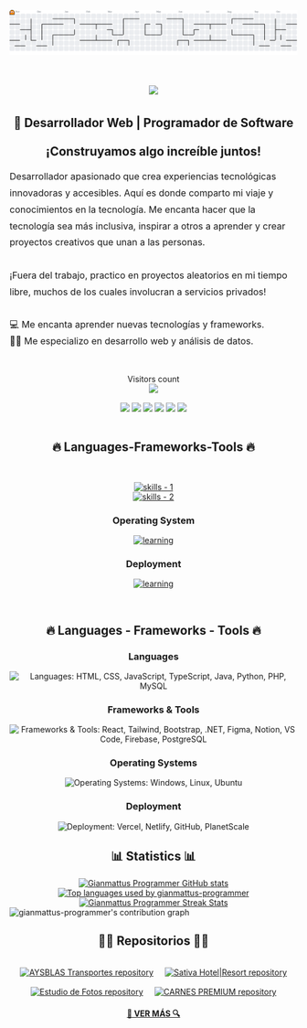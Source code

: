 <br />
<picture>
  <source media="(prefers-color-scheme: dark)" srcset="https://raw.githubusercontent.com/gianmattus-programmer/gianmattus-programmer/output/pacman-contribution-graph-dark.svg">
  <source media="(prefers-color-scheme: light)" srcset="https://raw.githubusercontent.com/gianmattus-programmer/gianmattus-programmer/output/pacman-contribution-graph.svg">
  <img alt="pacman contribution graph" src="https://raw.githubusercontent.com/gianmattus-programmer/gianmattus-programmer/output/pacman-contribution-graph.svg">
</picture>
</div>
<!----------------------------------------------------------------------------------------------------------------------------------------------------------------------------------------------------------------->
<!-- Introducción -->
<h1 align="center">
  <a href="https://git.io/typing-svg">
    <img src="https://readme-typing-svg.herokuapp.com/?lines=¡Hola!+👋;+Soy+Giancarlos!;&center=true&font=Righteous&size=35">
  </a>
</h1>
<!----------------------------------------------------------------------------------------------------------------------------------------------------------------------------------------------------------------->

<h2 align="center">🚀 Desarrollador Web | Programador de Software <br><br>¡Construyamos algo increíble juntos!</h2>

<!-- Sobre mi -->
<p align="center" style="font-size: 16px; line-height: 1.8; max-width: 800px; margin: 0 auto; text-align: left;">
  Desarrollador apasionado que crea experiencias tecnológicas innovadoras y accesibles. Aquí es donde comparto mi viaje y conocimientos en la tecnología. Me encanta hacer que la tecnología sea más inclusiva, inspirar a otros a aprender y crear proyectos creativos que unan a las personas.
  <br />
  <br />
  ¡Fuera del trabajo, practico en proyectos aleatorios en mi tiempo libre, muchos de los cuales involucran a servicios privados!
  <br />
  <br />
  💻 Me encanta aprender nuevas tecnologías y frameworks.
  <br />
  🧑‍💼 Me especializo en desarrollo web y análisis de datos.
  <br />
  <br />
</p>


<!----------------------------------------------------------------------------------------------------------------------------------------------------------------------------------------------------------------->
<p align="center"> 
  Visitors count<br>
  <img src="https://profile-counter.glitch.me/gianmattus-programmer/count.svg" />
</p>
<!-- social handles -->
<div align="center"> 
<!-- Instagram -->
  <a href="https://www.instagram.com/gianmattus" target="_blank"><img src="https://img.shields.io/badge/-Instagram-E4405F?style=for-the-badge&logo=instagram&logoColor=white" target="_blank"></a>
<!-- Facebook -->
  <a href="https://m.facebook.com/giancarlos.chavezmattus/" target="_blank"><img src="https://img.shields.io/badge/Facebook-1877F2?style=for-the-badge&logo=facebook&logoColor=white" target="_blank"></a>
<!-- gmail -->
  <a href="chavezmattus@gmail.com"><img src="https://img.shields.io/badge/Gmail-D14836?style=for-the-badge&logo=gmail&logoColor=white" target="_blank"></a>
<!-- linkedin -->
  <a href="https://www.linkedin.com/in/giancarlos-chávez-mattus/" target="_blank"><img src="https://img.shields.io/badge/-LinkedIn-%230077B5?style=for-the-badge&logo=linkedin&logoColor=white" target="_blank"></a> 
<!-- Whatsapp -->
  <a href="https://wa.me/51986673748" target="_blank"><img src="https://img.shields.io/badge/WhatsApp-25D366?style=for-the-badge&logo=whatsapp&logoColor=white" target="_blank"></a>
<!-- Telegram -->
  <a href="https://wa.me/51986673748" target="_blank"><img src="https://img.shields.io/badge/Telegram-26A5E4?style=for-the-badge&logo=telegram&logoColor=white" target="_blank"></a>
</div>
<!----------------------------------------------------------------------------------------------------------------------------------------------------------------------------------------------------------------->
<br />
<!-- skills -->
<h2 align="center">🔥 Languages-Frameworks-Tools 🔥</h2>
<br />
<p align="center">
  <a href="https://skillicons.dev">
      <!-- first row -->
        <picture>
          <source media="(prefers-color-scheme: dark)" srcset="https://skillicons.dev/icons?i=html%2Ccss%2Cjavascript%2Cts%2Cjava%2Cpy%2Cmysql%2Ctailwind%2Cfigma&theme=dark" />
          <source media="(prefers-color-scheme: light), (prefers-color-scheme: no-preference)" srcset="https://skillicons.dev/icons?i=html%2Ccss%2Cjavascript%2Cts%2Cjava%2Cpy%2mysql%2CCtailwind%2Cfigma&theme=light" />
          <img src="https://skillicons.dev/icons?i=html%2Ccss%2Cjavascript%2Cts%2Cjava%2Cpy%2Cmysql%2Ctailwind%2Cfigma&theme=light" alt="skills - 1" />
        </picture>
          <br />
          <!-- second row -->
        <picture>
            <source media="(prefers-color-scheme: dark)" srcset="https://skillicons.dev/icons?i=bootstrap%2Cfirebase%2Creact%2Cpostgres%2Cdotnet%2Cphp%2Cnotion%2Cvscode&theme=dark" />
            <source media="(prefers-color-scheme: light), (prefers-color-scheme: no-preference)" srcset="https://skillicons.dev/icons?i=bootstrap%2Cfirebase%2Creact%2Cpostgres%2Cdotnet%2Cphp%2Cnotion%2Cvscode&theme=light" />
            <img src="https://skillicons.dev/icons?i=bootstrap%2Cfirebase%2Creact%2Cpostgres%2Cdotnet%2Cphp%2Cnotion%2Cvscode&theme=light" alt="skills - 2" />
        </picture>
  </a>
</p>
<!-- deployment -->
<h3 align="center">Operating System</h3>
<p align="center">
  <a href="https://skillicons.dev">
        <picture>
          <source media="(prefers-color-scheme: dark)" srcset='https://skillicons.dev/icons?i=windows%2Clinux%2Cubuntu&theme=dark' />
          <source media="(prefers-color-scheme: light), (prefers-color-scheme: no-preference)" srcset='https://skillicons.dev/icons?i=windows%2Clinux%2Cubuntu&theme=light' />
          <img src='https://skillicons.dev/icons?i=windows%2Clinux%2Cubuntu' alt="learning" />
        </picture>
  </a>
<br />
<!-- deployment -->
<h3 align="center">Deployment</h3>
<p align="center">
  <a href="https://skillicons.dev">
        <picture>
          <source media="(prefers-color-scheme: dark)" srcset='https://skillicons.dev/icons?i=planetscale%2Cvercel%2Cnetlify%2Cgithub&theme=dark' />
          <source media="(prefers-color-scheme: light), (prefers-color-scheme: no-preference)" srcset='https://skillicons.dev/icons?i=planetscale%2Cvercel%2Cnetlify%2Cgithub&theme=light' />
          <img src='https://skillicons.dev/icons?i=planetscale%2Cvercel%2Cnetlify%2Cgithub' alt="learning" />
        </picture>
  </a>
<br />
</p>

<br />
<!----------------------------------------------------------------------------------------------------------------------------------------------------------------------------------------------------------------->
<!-- snake y pacman graph
<div align="center">
  <h2>🥠 Mis contribuciones ⍩⃝</h2> 
  <br />
  <picture>
    <source media="(prefers-color-scheme: dark)" srcset="https://raw.githubusercontent.com/gianmattus-programmer/gianmattus-programmer/main/output/github-contribution-grid-snake-dark.svg" />
    <source media="(prefers-color-scheme: light), (prefers-color-scheme: no-preference)" srcset="https://raw.githubusercontent.com/gianmattus-programmer/gianmattus-programmer/main/output/github-contribution-grid-snake.svg" />
    <img src="https://raw.githubusercontent.com/gianmattus-programmer/gianmattus-programmer/main/output/github-contribution-grid-snake.svg" alt="github-snake" />
  </picture>
  <br />
<br />
<picture>
  <source media="(prefers-color-scheme: dark)" srcset="https://raw.githubusercontent.com/gianmattus-programmer/gianmattus-programmer/output/pacman-contribution-graph-dark.svg">
  <source media="(prefers-color-scheme: light)" srcset="https://raw.githubusercontent.com/gianmattus-programmer/gianmattus-programmer/output/pacman-contribution-graph.svg">
  <img alt="pacman contribution graph" src="https://raw.githubusercontent.com/gianmattus-programmer/gianmattus-programmer/output/pacman-contribution-graph.svg">
</picture>
</div>-->

<!-- skills -->
<h2 align="center">🔥 Languages - Frameworks - Tools 🔥</h2>

<!-- Lenguajes -->
<h3 align="center">Languages</h3>
<p align="center">
  <img src="https://skillicons.dev/icons?i=html,css,javascript,ts,java,py,php,mysql" alt="Languages: HTML, CSS, JavaScript, TypeScript, Java, Python, PHP, MySQL" />
</p>

<!-- Frameworks & Herramientas -->
<h3 align="center">Frameworks & Tools</h3>
<p align="center">
  <img src="https://skillicons.dev/icons?i=react,tailwind,bootstrap,dotnet,figma,notion,vscode,firebase,postgres" alt="Frameworks & Tools: React, Tailwind, Bootstrap, .NET, Figma, Notion, VS Code, Firebase, PostgreSQL" />
</p>

<!-- Sistemas Operativos -->
<h3 align="center">Operating Systems</h3>
<p align="center">
  <img src="https://skillicons.dev/icons?i=windows,linux,ubuntu" alt="Operating Systems: Windows, Linux, Ubuntu" />
</p>

<!-- Deployment -->
<h3 align="center">Deployment</h3>
<p align="center">
  <img src="https://skillicons.dev/icons?i=vercel,netlify,github,planetscale" alt="Deployment: Vercel, Netlify, GitHub, PlanetScale" />
</p>


<!----------------------------------------------------------------------------------------------------------------------------------------------------------------------------------------------------------------->

<h2 align="center">📊 Statistics 📊</h2>

<div align="center">
  <!-- GitHub Stats -->
  <a href="https://github.com/anuraghazra/github-readme-stats" title="GitHub Stats">
    <picture>
      <source media="(prefers-color-scheme: dark)" srcset="https://github-readme-stats.vercel.app/api?username=gianmattus-programmer&show_icons=true&count_private=true&hide_border=true&title_color=02D9F7FF&icon_color=02D9F7FF&text_color=c9d1d9&bg_color=0d1117" />
      <source media="(prefers-color-scheme: light), (prefers-color-scheme: no-preference)" srcset="https://github-readme-stats.vercel.app/api?username=gianmattus-programmer&show_icons=true&count_private=true&hide_border=true&title_color=24292e&icon_color=0366d6&text_color=24292e&bg_color=ffffff" />
      <img width="49%" height="195px" src="https://github-readme-stats.vercel.app/api?username=gianmattus-programmer&show_icons=true&count_private=true&hide_border=true&title_color=24292e&icon_color=0366d6&text_color=24292e&bg_color=ffffff" alt="Gianmattus Programmer GitHub stats" />
    </picture>
  </a>

  <!-- Top Languages -->
  <a href="https://github.com/anuraghazra/github-readme-stats" title="Top Languages">
    <picture>
      <source media="(prefers-color-scheme: dark)" srcset="https://github-readme-stats.vercel.app/api/top-langs/?username=gianmattus-programmer&layout=compact&hide_border=true&title_color=02D9F7FF&text_color=02D9F7FF&bg_color=0d1117" />
      <source media="(prefers-color-scheme: light), (prefers-color-scheme: no-preference)" srcset="https://github-readme-stats.vercel.app/api/top-langs/?username=gianmattus-programmer&layout=compact&hide_border=true&title_color=24292e&text_color=24292e&bg_color=ffffff" />
      <img width="41%" height="195px" src="https://github-readme-stats.vercel.app/api/top-langs/?username=gianmattus-programmer&layout=compact&hide_border=true&title_color=24292e&text_color=24292e&bg_color=ffffff" alt="Top languages used by gianmattus-programmer" />
    </picture>
  </a>
</div>

<!-- GitHub Streak -->
<div align="center">
  <a href="https://github.com/denvercoder1/github-readme-streak-stats" title="Streak Stats">
    <picture>
      <source media="(prefers-color-scheme: dark)" srcset="https://streak-stats.demolab.com/?user=gianmattus-programmer&theme=react&hide_border=true&background=0d1117" />
      <source media="(prefers-color-scheme: light), (prefers-color-scheme: no-preference)" srcset="https://streak-stats.demolab.com/?user=gianmattus-programmer&theme=default&hide_border=true&background=ffffff" />
      <img width="70%" src="https://streak-stats.demolab.com/?user=gianmattus-programmer&theme=default&hide_border=true&background=ffffff" alt="Gianmattus Programmer Streak Stats" />
    </picture>
  </a>
</div>

<!----------------------------------------------------------------------------------------------------------------------------------------------------------------------------------------------------------------->

<picture>
  <source media="(prefers-color-scheme: dark)" srcset="https://github-readme-activity-graph.vercel.app/graph?username=gianmattus-programmer&theme=react-dark&hide_border=true" />
  <source media="(prefers-color-scheme: light), (prefers-color-scheme: no-preference)" srcset="https://github-readme-activity-graph.vercel.app/graph?username=gianmattus-programmer&bg_color=ffffff&color=708090&line=24292e&point=24292e&area=true&hide_border=true" />
  <img 
    width="100%" 
    src="https://github-readme-activity-graph.vercel.app/graph?username=gianmattus-programmer&bg_color=ffffff&color=708090&line=24292e&point=24292e&area=true&hide_border=true" 
    alt="gianmattus-programmer's contribution graph"
    style="border: none; box-shadow: none; outline: none;"
  />
</picture>

<!----------------------------------------------------------------------------------------------------------------------------------------------------------------------------------------------------------------->
<!-- repositories -->
<h2 align="center">👨‍💻 Repositorios 👨‍💻</h2>
<br />

<!-- first row -->
<div style="display: flex; justify-content: center; gap: 20px; flex-wrap: wrap; align-items: center;">
  <!-- repo 1 -->
  <a href="https://github.com/gianmattus-programmer/AYSBLAS-Transportes" title="AYBLAS Transportes">
    <picture>
      <source media="(prefers-color-scheme: dark)" srcset="https://github-readme-stats.vercel.app/api/pin/?username=gianmattus-programmer&repo=AYSBLAS-Transportes&theme=react&border_color=61dafb&border_radius=10.0" />
      <source media="(prefers-color-scheme: light), (prefers-color-scheme: no-preference)" srcset="https://github-readme-stats.vercel.app/api/pin/?username=gianmattus-programmer&repo=AYSBLAS-Transportes&theme=graywhite&border_radius=10.0" />
      <img height="115" src="https://github-readme-stats.vercel.app/api/pin/?username=gianmattus-programmer&repo=AYSBLAS-Transportes&theme=graywhite&border_radius=10.0" alt="AYSBLAS Transportes repository" />
    </picture>
  </a>

  <!-- repo 2 -->
  <a href="https://github.com/gianmattus-programmer/SATIVA-Hotel-Resort" title="Sativa Hotel|Resort">
    <picture>
      <source media="(prefers-color-scheme: dark)" srcset="https://github-readme-stats.vercel.app/api/pin/?username=gianmattus-programmer&repo=SATIVA-Hotel-Resort&theme=react&border_color=61dafb&border_radius=10" />
      <source media="(prefers-color-scheme: light), (prefers-color-scheme: no-preference)" srcset="https://github-readme-stats.vercel.app/api/pin/?username=gianmattus-programmer&repo=SATIVA-Hotel-Resort&theme=graywhite&border_radius=10" />
      <img height="115" src="https://github-readme-stats.vercel.app/api/pin/?username=gianmattus-programmer&repo=SATIVA-Hotel-Resort&theme=graywhite&border_radius=10" alt="Sativa Hotel|Resort repository" />
    </picture>
  </a>
</div>

<br />

<!-- second row -->
<div style="display: flex; justify-content: center; gap: 20px; flex-wrap: wrap; align-items: center;">
  <!-- repo 3 -->
  <a href="https://github.com/gianmattus-programmer/STUDIO" title="Estudio de Fotos">
    <picture>
      <source media="(prefers-color-scheme: dark)" srcset="https://github-readme-stats.vercel.app/api/pin/?username=gianmattus-programmer&repo=STUDIO&theme=react&border_color=61dafb&border_radius=10" />
      <source media="(prefers-color-scheme: light), (prefers-color-scheme: no-preference)" srcset="https://github-readme-stats.vercel.app/api/pin/?username=gianmattus-programmer&repo=STUDIO&theme=graywhite&border_radius=10" />
      <img height="115" src="https://github-readme-stats.vercel.app/api/pin/?username=gianmattus-programmer&repo=STUDIO&theme=graywhite&border_radius=10" alt="Estudio de Fotos repository" />
    </picture>
  </a>

  <!-- repo 4 -->
  <a href="https://github.com/gianmattus-programmer/CARNES-PREMIUM" title="CARNES PREMIUM">
    <picture>
      <source media="(prefers-color-scheme: dark)" srcset="https://github-readme-stats.vercel.app/api/pin/?username=gianmattus-programmer&repo=CARNES-PREMIUM&theme=react&border_color=61dafb&border_radius=10" />
      <source media="(prefers-color-scheme: light), (prefers-color-scheme: no-preference)" srcset="https://github-readme-stats.vercel.app/api/pin/?username=gianmattus-programmer&repo=CARNES-PREMIUM&theme=graywhite&border_radius=10" />
      <img height="115" src="https://github-readme-stats.vercel.app/api/pin/?username=gianmattus-programmer&repo=CARNES-PREMIUM&theme=graywhite&border_radius=10" alt="CARNES PREMIUM repository" />
    </picture>
  </a>
</div>

<!----------------------------------------------------------------------------------------------------------------------------------------------------------------------------------------------------------------->
<!-- show more repos -->
<h4 align="center">
  <a href="https://github.com/gianmattus-programmer?tab=repositories" title="Show Repositories">🔎 VER MÁS 🔍</a>
</h4>

##
